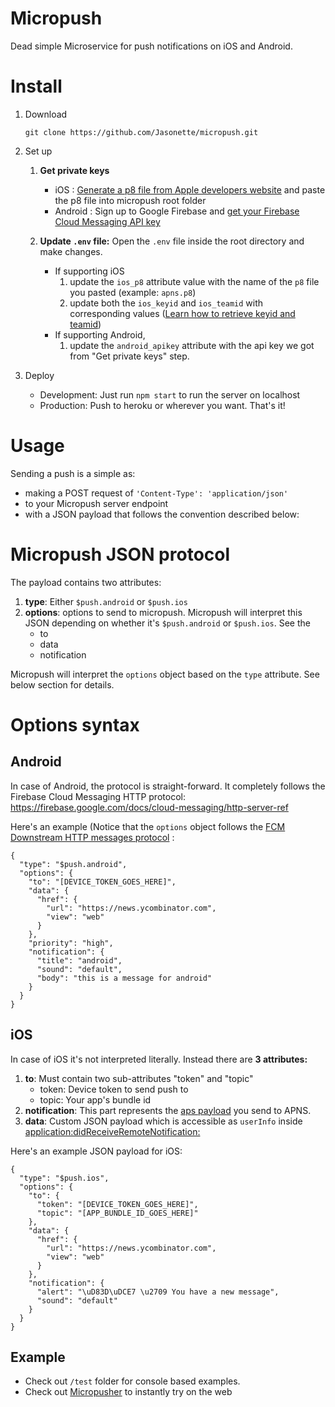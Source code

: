 # Micropush

Dead simple Microservice for push notifications on iOS and Android.

# Install

1. Download

    ```
    git clone https://github.com/Jasonette/micropush.git
    ```

2. Set up

    1. **Get private keys**
        - iOS : [Generate a p8 file from Apple developers website](http://help.apple.com/xcode/mac/current/#/dev54d690a66?sub=dev73a37248c) and paste the p8 file into micropush root folder
        - Android : Sign up to Google Firebase and [get your Firebase Cloud Messaging API key](https://stackoverflow.com/questions/37337512/where-can-i-find-the-api-key-for-firebase-cloud-messaging)

    2. **Update `.env` file:** Open the `.env` file inside the root directory and make changes.
        - If supporting iOS
            1. update the `ios_p8` attribute value with the name of the `p8` file you pasted (example: `apns.p8`)
            2. update both the `ios_keyid` and `ios_teamid` with corresponding values ([Learn how to retrieve keyid and teamid](https://www.google.com/search?q=apns+teamid+keyid&oq=apns+teamid+keyid))
        - If supporting Android, 
            1. update the `android_apikey` attribute with the api key we got from "Get private keys" step.

3. Deploy

    - Development: Just run `npm start` to run the server on localhost
    - Production: Push to heroku or wherever you want. That's it!

# Usage

Sending a push is a simple as:

- making a POST request of `'Content-Type': 'application/json'`
- to your Micropush server endpoint
- with a JSON payload that follows the convention described below:


# Micropush JSON protocol

The payload contains two attributes:

1. **type**: Either `$push.android` or `$push.ios`
2. **options**: options to send to micropush. Micropush will interpret this JSON depending on whether it's `$push.android` or `$push.ios`. See the 
    - to
    - data
    - notification

Micropush will interpret the `options` object based on the `type` attribute. See below section for details.

# Options syntax

## Android

In case of Android, the protocol is straight-forward. It completely follows the Firebase Cloud Messaging HTTP protocol: https://firebase.google.com/docs/cloud-messaging/http-server-ref

Here's an example (Notice that the `options` object follows the [FCM Downstream HTTP messages protocol](https://firebase.google.com/docs/cloud-messaging/http-server-ref#downstream-http-messages-json) :

```
{
  "type": "$push.android",
  "options": {
    "to": "[DEVICE_TOKEN_GOES_HERE]",
    "data": {
      "href": {
        "url": "https://news.ycombinator.com",
        "view": "web"
      }
    },
    "priority": "high",
    "notification": {
      "title": "android",
      "sound": "default",
      "body": "this is a message for android"
    }
  }
}
```

## iOS

In case of iOS it's not interpreted literally. Instead there are **3 attributes:**

1. **to**: Must contain two sub-attributes "token" and "topic"
    - token: Device token to send push to
    - topic: Your app's bundle id
2. **notification**: This part represents the [aps payload](https://developer.apple.com/library/content/documentation/NetworkingInternet/Conceptual/RemoteNotificationsPG/PayloadKeyReference.html#//apple_ref/doc/uid/TP40008194-CH17-SW1) you send to APNS.
3. **data**: Custom JSON payload which is accessible as `userInfo` inside [application:didReceiveRemoteNotification:](https://developer.apple.com/documentation/appkit/nsapplicationdelegate/1428430-application)

Here's an example JSON payload for iOS:

```
{
  "type": "$push.ios",
  "options": {
    "to": {
      "token": "[DEVICE_TOKEN_GOES_HERE]",
      "topic": "[APP_BUNDLE_ID_GOES_HERE]"
    },
    "data": {
      "href": {
        "url": "https://news.ycombinator.com",
        "view": "web"
      }
    },
    "notification": {
      "alert": "\uD83D\uDCE7 \u2709 You have a new message",
      "sound": "default"
    }
  }
}
```

## Example

- Check out `/test` folder for console based examples.
- Check out [Micropusher](https://github.com/Jasonette/micropusher) to instantly try on the web
